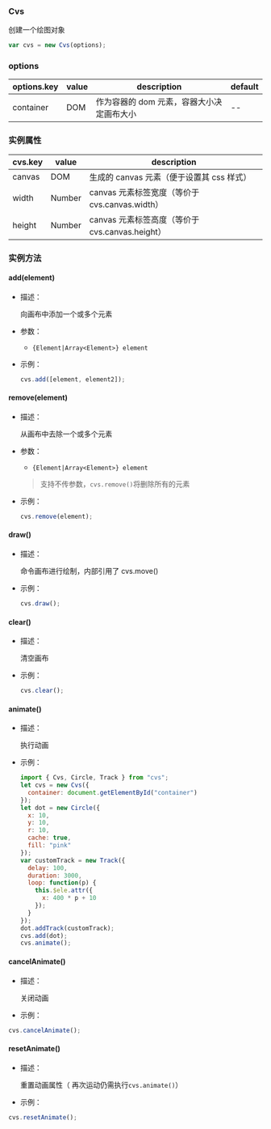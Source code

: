 ### Cvs

创建一个绘图对象

```js
var cvs = new Cvs(options);
```

### options

| options.key | value | description                               | default |
| ----------- | ----- | ----------------------------------------- | ------- |
| container   | DOM   | 作为容器的 dom 元素，容器大小决定画布大小 | --      |

### 实例属性

| cvs.key | value  | description                                     |
| ------- | ------ | ----------------------------------------------- |
| canvas  | DOM    | 生成的 canvas 元素（便于设置其 css 样式）       |
| width   | Number | canvas 元素标签宽度（等价于 cvs.canvas.width）  |
| height  | Number | canvas 元素标签高度（等价于 cvs.canvas.height） |

### 实例方法

#### add(element)

- 描述：

  向画布中添加一个或多个元素

- 参数：

  - `{Element|Array<Element>} element`

- 示例：
  ```js
  cvs.add([element, element2]);
  ```

#### remove(element)

- 描述：

  从画布中去除一个或多个元素

- 参数：

  - `{Element|Array<Element>} element`

  > 支持不传参数，`cvs.remove()`将删除所有的元素

- 示例：
  ```js
  cvs.remove(element);
  ```

#### draw()

- 描述：

  命令画布进行绘制，内部引用了 cvs.move()

- 示例：

  ```js
  cvs.draw();
  ```

#### clear()

- 描述：

  清空画布

- 示例：
  ```js
  cvs.clear();
  ```

#### animate()

- 描述：

  执行动画

- 示例：

  ```js
  import { Cvs, Circle, Track } from "cvs";
  let cvs = new Cvs({
    container: document.getElementById("container")
  });
  let dot = new Circle({
    x: 10,
    y: 10,
    r: 10,
    cache: true,
    fill: "pink"
  });
  var customTrack = new Track({
    delay: 100,
    duration: 3000,
    loop: function(p) {
      this.$ele.attr({
        x: 400 * p + 10
      });
    }
  });
  dot.addTrack(customTrack);
  cvs.add(dot);
  cvs.animate();
  ```

#### cancelAnimate()

- 描述：

  关闭动画

- 示例：

```js
cvs.cancelAnimate();
```

#### resetAnimate()

- 描述：

  重置动画属性（ 再次运动仍需执行`cvs.animate()`）

- 示例：

```js
cvs.resetAnimate();
```
